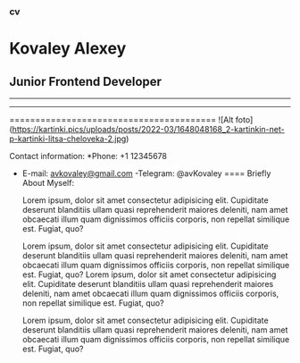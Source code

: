 ### cv
# Kovaley Alexey
## Junior Frontend Developer
---
***
========================================
!⁠[Alt foto]​(https://kartinki.pics/uploads/posts/2022-03/1648048168_2-kartinkin-net-p-kartinki-litsa-cheloveka-2.jpg)

Contact information:
*Phone: +1 12345678
+ E-mail: avkovaley@gmail.com
-Telegram: @avKovaley
====
Briefly About Myself:

    Lorem ipsum, dolor sit amet consectetur adipisicing elit. Cupiditate deserunt blanditiis ullam quasi reprehenderit maiores deleniti, nam amet obcaecati illum quam dignissimos officiis corporis, non repellat similique est. Fugiat, quo?

    Lorem ipsum, dolor sit amet consectetur adipisicing elit. Cupiditate deserunt blanditiis ullam quasi reprehenderit maiores deleniti, nam amet obcaecati illum quam dignissimos officiis corporis, non repellat similique est. Fugiat, quo?
    Lorem ipsum, dolor sit amet consectetur adipisicing elit. Cupiditate deserunt blanditiis ullam quasi reprehenderit maiores deleniti, nam amet obcaecati illum quam dignissimos officiis corporis, non repellat similique est. Fugiat, quo?

    Lorem ipsum, dolor sit amet consectetur adipisicing elit. Cupiditate deserunt blanditiis ullam quasi reprehenderit maiores deleniti, nam amet obcaecati illum quam dignissimos officiis corporis, non repellat similique est. Fugiat, quo?

